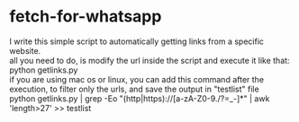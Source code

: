 # fetch-for-whatsapp
I write this simple script to automatically getting links from a specific website.  
all you need to do, is modify the url inside the script and execute it like that:  
python getlinks.py  
if you are using mac os or linux, you can add this command after the execution, to filter only the urls, and save the output in "testlist" file  
python getlinks.py | grep -Eo "(http|https)://[a-zA-Z0-9./?=_-]*" | awk 'length>27' >> testlist
